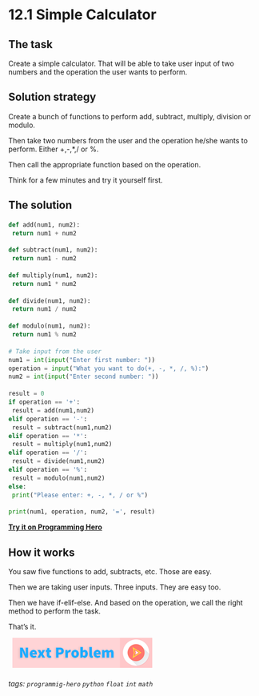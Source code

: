 # 12.1 Simple Calculator

## The task
Create a simple calculator. That will be able to take user input of two numbers and the operation the user wants to perform.

## Solution strategy
Create a bunch of functions to perform add, subtract, multiply, division or modulo. 

Then take two numbers from the user and the operation he/she wants to perform. Either +,-,*,/ or %.

Then call the appropriate function based on the operation.

Think for a few minutes and try it yourself first.

## The solution
```python
def add(num1, num2):
 return num1 + num2
 
def subtract(num1, num2):
 return num1 - num2
 
def multiply(num1, num2):
 return num1 * num2
 
def divide(num1, num2):
 return num1 / num2
 
def modulo(num1, num2):
 return num1 % num2
 
# Take input from the user
num1 = int(input("Enter first number: "))
operation = input("What you want to do(+, -, *, /, %):")
num2 = int(input("Enter second number: "))
 
result = 0
if operation == '+':
 result = add(num1,num2)
elif operation == '-':
 result = subtract(num1,num2)
elif operation == '*':
 result = multiply(num1,num2)
elif operation == '/':
 result = divide(num1,num2)
elif operation == '%':
 result = modulo(num1,num2)
else:
 print("Please enter: +, -, *, / or %")
 
print(num1, operation, num2, '=', result)
```
**[Try it on Programming Hero](https://play.google.com/store/apps/details?id=com.learnprogramming.codecamp)**


## How it works
You saw five functions to add, subtracts, etc. Those are easy.

Then we are taking user inputs. Three inputs. They are easy too. 

Then we have if-elif-else. And based on the operation, we call the right method to perform the task.

That’s it. 


&nbsp;
[![Next Page](assets/next-button.png)](Password-generator.md)
&nbsp;

###### tags: `programmig-hero` `python` `float` `int` `math`